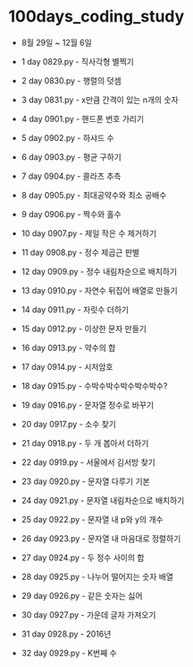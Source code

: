 # 100days_coding_study
- 8월 29일 ~ 12월 6일

- 1 day 0829.py - 직사각형 별찍기
- 2 day 0830.py - 행렬의 덧셈
- 3 day 0831.py - x만큼 간격이 있는 n개의 숫자
- 4 day 0901.py - 핸드폰 번호 가리기
- 5 day 0902.py - 하샤드 수
- 6 day 0903.py - 평균 구하기
- 7 day 0904.py - 콜라츠 추측
- 8 day 0905.py - 최대공약수와 최소 공배수
- 9 day 0906.py - 짝수와 홀수
- 10 day 0907.py - 제일 작은 수 제거하기
- 11 day 0908.py - 정수 제곱근 판별
- 12 day 0909.py - 정수 내림차순으로 배치하기
- 13 day 0910.py - 자연수 뒤집어 배열로 만들기
- 14 day 0911.py - 자릿수 더하기
- 15 day 0912.py - 이상한 문자 만들기
- 16 day 0913.py - 약수의 합
- 17 day 0914.py - 시저암호
- 18 day 0915.py - 수박수박수박수박수박수?
- 19 day 0916.py - 문자열 정수로 바꾸기
- 20 day 0917.py - 소수 찾기
- 21 day 0918.py - 두 개 봅아서 더하기
- 22 day 0919.py - 서울에서 김서방 찾기
- 23 day 0920.py - 문자열 다루기 기본
- 24 day 0921.py - 문자열 내림차순으로 배치하기
- 25 day 0922.py - 문자열 내 p와 y의 개수
- 26 day 0923.py - 문자열 내 마음대로 정렬하기
- 27 day 0924.py - 두 정수 사이의 합
- 28 day 0925.py - 나누어 떨어지는 숫자 배열
- 29 day 0926.py - 같은 숫자는 싫어
- 30 day 0927.py - 가운데 글자 가져오기
- 31 day 0928.py - 2016년
- 32 day 0929.py - K번째 수